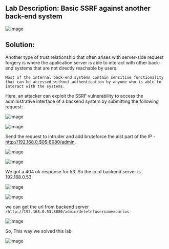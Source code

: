## Lab Description: Basic SSRF against another back-end system

![image](https://github.com/jayshah17/PortSwiggerLabs/assets/76842630/aceea651-e931-400d-8a18-2ac20cd30d95)

## Solution: 

Another type of trust relationship that often arises with server-side request forgery is where the application server is able to interact with other back-end systems that are not directly reachable by users.
```
Most of the internal back-end systems contain sensitive functionality that can be accessed without authentication by anyone who is able to interact with the systems.
```
Here, an attacker can exploit the SSRF vulnerability to access the administrative interface of a backend system by submitting the following request:

![image](https://github.com/jayshah17/PortSwiggerLabs/assets/76842630/ffeff31a-6586-4d5c-a43f-bbdba7284d6f)


![image](https://github.com/jayshah17/PortSwiggerLabs/assets/76842630/e7297262-9e6b-46ce-bda4-16fd16ac9881)

Send the request to intruder and add bruteforce the alst part of the IP - http://192.168.0.$0$:8080/admin.

![image](https://github.com/jayshah17/PortSwiggerLabs/assets/76842630/e3687692-1db6-4ce8-8149-b7cd87209098)


![image](https://github.com/jayshah17/PortSwiggerLabs/assets/76842630/a3b868b8-1206-45cf-84d8-37d81b97b81e)


We got a 404 ok response for 53. So the ip of backend server is 192.168.0.53

![image](https://github.com/jayshah17/PortSwiggerLabs/assets/76842630/be1b21d3-cc4d-429a-a714-eee6628f7966)

![image](https://github.com/jayshah17/PortSwiggerLabs/assets/76842630/f0e09044-fe44-42f1-b3e8-fdc76abe029c)

we can get the url from backend server `/http://192.168.0.53:8080/admin/delete?username=carlos`

![image](https://github.com/jayshah17/PortSwiggerLabs/assets/76842630/1dbcded7-d1c6-4e0a-b47a-9eafbdc6c8e5)

So, This way we solved this lab

![image](https://github.com/jayshah17/PortSwiggerLabs/assets/76842630/5bc32ebf-627f-4734-ad2b-45eaa707e720)
